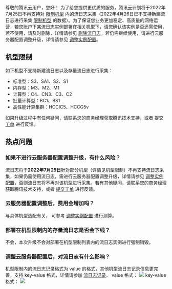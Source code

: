 
尊敬的腾讯云用户，您好！
为了给您提供更优质的服务，腾讯云计划将于2022年7月25日不再支持对 [限制机型](#limit) 内的流日志采集（2022年4月26日已不支持新建流日志进行采集 [限制机型](#limit) 的数据）。为了保证您业务更加稳定、高质量的网络运营，若您账户下某流日志实例部署在相关机型下，请您确认该实例是否还需使用，若不使用，请及时删除，详情请参见 [删除流日志](https://cloud.tencent.com/document/product/682/18968)。若仍需继续使用，请进行云服务器配置调整升级，详情请参见 [调整实例配置](https://cloud.tencent.com/document/product/213/2178)。

## 机型限制[](id:limit)
如下机型不支持新建流日志以及存量流日志进行采集：
- 标准型：S3、SA1、S2、S1
- 内存型：M3、M2、M1
- 计算型：C4、CN3、C3、C2
- 批量计算型：BC1、BS1
- 高性能计算集群：HCCIC5、HCCG5v

如果升级过程中有任何疑问，请联系您的商务经理获取腾讯技术支持，或者 [提交工单](https://console.cloud.tencent.com/workorder/category) 进行反馈。

## 热点问题
### 如果不进行云服务器配置调整升级，有什么风险？
流日志将于**2022年7月25日**针对部分机型（详情见机型限制）不再支持流日志采集，如果仍需使用流日志，需进行云服务器配置调整升级，详情请参见 [调整实例配置](https://cloud.tencent.com/document/product/213/2178)，否则流日志将不再对该机型进行采集。若有其他疑问，请联系您的商务经理获取腾讯技术支持，或者 [提交工单](https://console.cloud.tencent.com/workorder/category) 进行反馈。

### 云服务器配置调整后，费用会增加吗？
与具体机型选配有关， 可参考 [调整实例配置](https://cloud.tencent.com/document/product/213/2178) 进行测算。

### 部署在机型限制内的存量流日志是否会下线？
不会，本次升级不会对部署在机型限制列表内的流日志实例进行强制销毁。

### 调整云服务器配置后，对流日志有什么影响？
机型限制内的流日志记录格式为 value 的格式，其他机型流日志记录信息更完善，支持 key-value 格式，详情请参加 [流日志记录](https://cloud.tencent.com/document/product/682/18933#LogRecord)。
value 格式：
![](https://qcloudimg.tencent-cloud.cn/raw/382502c5b2ed9921d0705bdb15cacf1c.png)
key-value 格式：
![](https://qcloudimg.tencent-cloud.cn/raw/87965895ee4236a2d3829839c6f5ec8d.png)



